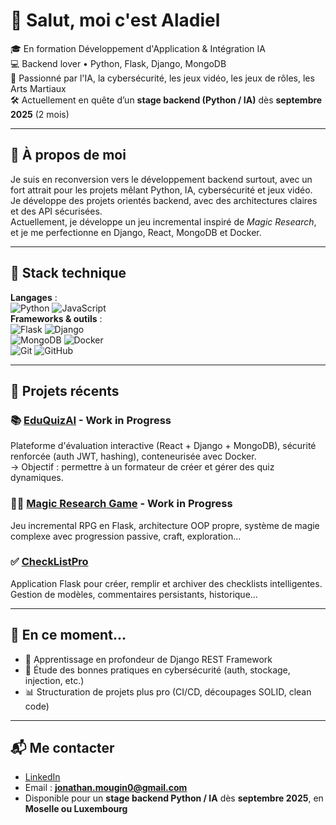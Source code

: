 # 👋 Salut, moi c'est Aladiel

🎓 En formation Développement d'Application & Intégration IA  
💻 Backend lover • Python, Flask, Django, MongoDB  
🧠 Passionné par l'IA, la cybersécurité, les jeux vidéo, les jeux de rôles, les Arts Martiaux  
🛠️ Actuellement en quête d’un **stage backend (Python / IA)** dès **septembre 2025** (2 mois)

---

## 🧾 À propos de moi

Je suis en reconversion vers le développement backend surtout, avec un fort attrait pour les projets mêlant Python, IA, cybersécurité et jeux vidéo.  
Je développe des projets orientés backend, avec des architectures claires et des API sécurisées.  
Actuellement, je développe un jeu incremental inspiré de *Magic Research*, et je me perfectionne en Django, React, MongoDB et Docker.

---

## 🧰 Stack technique

**Langages** :  
![Python](https://img.shields.io/badge/-Python-3776AB?logo=python&logoColor=white) ![JavaScript](https://img.shields.io/badge/-JavaScript-F7DF1E?logo=javascript&logoColor=black)  
**Frameworks & outils** :  
![Flask](https://img.shields.io/badge/-Flask-000000?logo=flask) ![Django](https://img.shields.io/badge/-Django-092E20?logo=django)  
![MongoDB](https://img.shields.io/badge/-MongoDB-47A248?logo=mongodb) ![Docker](https://img.shields.io/badge/-Docker-2496ED?logo=docker)  
![Git](https://img.shields.io/badge/-Git-F05032?logo=git) ![GitHub](https://img.shields.io/badge/-GitHub-181717?logo=github)

---

## 🚀 Projets récents

### 📚 [EduQuizAI](https://github.com/Aladiel/EduQuizAI) - Work in Progress
Plateforme d'évaluation interactive (React + Django + MongoDB), sécurité renforcée (auth JWT, hashing), conteneurisée avec Docker.  
→ Objectif : permettre à un formateur de créer et gérer des quiz dynamiques.

### 🧙‍♂️ [Magic Research Game](https://github.com/Aladiel/MagicResearchGame) - Work in Progress
Jeu incremental RPG en Flask, architecture OOP propre, système de magie complexe avec progression passive, craft, exploration...

### ✅ [CheckListPro](https://github.com/Aladiel/CheckListPro)
Application Flask pour créer, remplir et archiver des checklists intelligentes. Gestion de modèles, commentaires persistants, historique...

---

## 📌 En ce moment...

- 📘 Apprentissage en profondeur de Django REST Framework  
- 🔐 Étude des bonnes pratiques en cybersécurité (auth, stockage, injection, etc.)  
- 📊 Structuration de projets plus pro (CI/CD, découpages SOLID, clean code)

---

## 📬 Me contacter

- [LinkedIn]([https://www.linkedin.com/in/ton-lien](https://www.linkedin.com/in/jonathan-mougin-dev/))
- Email : **jonathan.mougin0@gmail.com**
- Disponible pour un **stage backend Python / IA** dès **septembre 2025**, en **Moselle ou Luxembourg**


<!--
Astuce : ajoute aussi une image GitHub Stats si tu veux

[![Aladiel's GitHub stats](https://github-readme-stats.vercel.app/api?username=Aladiel&show_icons=true&theme=tokyonight)](https://github.com/Aladiel)
-->
